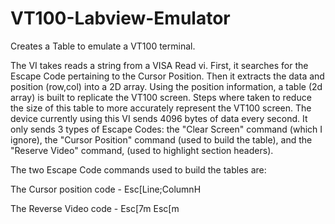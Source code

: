 # VT100-Labview-Emulator
Creates a Table to emulate a VT100 terminal.

The VI takes reads a string from a VISA Read vi. First, it searches for the Escape Code pertaining to the Cursor Position. 
Then it extracts the data and position (row,col) into a 2D array. Using the position information, a table (2d array) is 
built to replicate the VT100 screen. Steps where taken to reduce the size of this table to more accurately represent
the VT100 screen.
The device currently using this VI sends 4096 bytes of data every second.  It only sends 3 types of Escape Codes:
the "Clear Screen" command (which I ignore), the "Cursor Position" command (used to build the table), and the 
"Reserve Video" command, (used to highlight section headers).

The two Escape Code commands used to build the tables are:

The Cursor position code - Esc\[Line;ColumnH

The Reverse Video code   -  Esc\[7m <highlight string> Esc\[m
